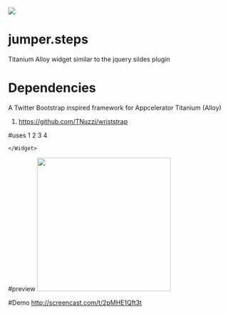<img src="http://gitt.io/badge.svg"/>

# jumper.steps
Titanium Alloy widget similar to the jquery sildes plugin

# Dependencies 

A Twitter Bootstrap inspired framework for Appcelerator Titanium (Alloy)
1. https://github.com/TNuzzi/wriststrap

#uses
	<Widget height="300" top="0" id="newSteps" src="jumper.steps">
		<View width="100%" top="0" height="250" backgroundColor="red">
	    	<Label left="40%" title="1" class="w-20% h-20 text-center" right="0"    backgroundColor="#333" color="#FFF">1</Label>
	    </View>
	    <View width="100%" top="0" height="250" left="100%" backgroundColor="blue" >
	    	<Label  left="40%" title="2" class="w-20 h-20 text-center " right="0"  backgroundColor="#333" color="#FFF">2</Label>
	    </View>
	    <View width="100%" top="0" height="250" left="100%"   backgroundColor="white">
	    	<Label left="40%" title="3" class="w-20 h-20 text-center"  right="0"  backgroundColor="#333" color="#FFF">3</Label>
	    </View>
	    <View  backgroundColor="green" height="250" left="100%" >
	    	<Label left="40%" title="4" class="w-20 h-20 text-center"  right="0"  backgroundColor="#333" color="#FFF">4</Label>
	    </View>
	  
	</Widget>

#preview
<img width="300" src="http://nirajmaharjan.com.np/freefiles/jumper.steps.png" />

#Demo
http://screencast.com/t/2pMHE1Qft3t

